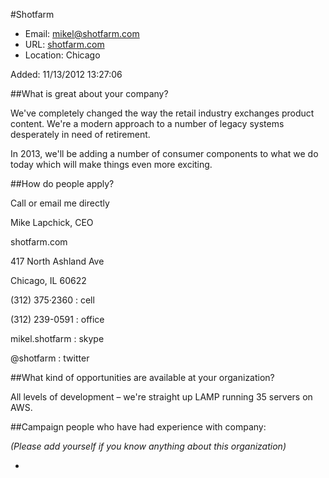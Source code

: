 
#Shotfarm

* Email: [mikel@shotfarm.com](mailto:mikel@shotfarm.com)
* URL: [shotfarm.com](shotfarm.com)
* Location: Chicago

Added: 11/13/2012 13:27:06

##What is great about your company?

We've completely changed the way the retail industry exchanges product content. We're a modern approach to a number of legacy systems desperately in need of retirement. 



In 2013, we'll be adding a number of consumer components to what we do today which will make things even more exciting. 

##How do people apply?

Call or email me directly



Mike Lapchick, CEO

shotfarm.com

417 North Ashland Ave

Chicago, IL 60622

(312) 375·2360 : cell

(312) 239-0591 : office

mikel.shotfarm : skype

@shotfarm : twitter

##What kind of opportunities are available at your organization?

All levels of development – we're straight up LAMP running 35 servers on AWS.

##Campaign people who have had experience with company:

*(Please add yourself if you know anything about this organization)*

* 


    